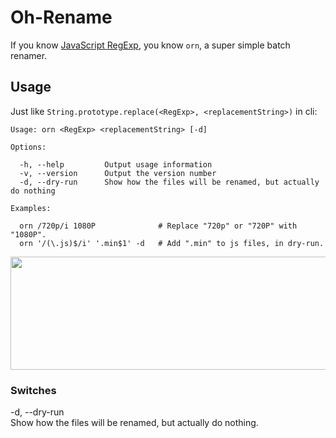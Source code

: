 # Oh-Rename

If you know [JavaScript RegExp](https://developer.mozilla.org/en/docs/Web/JavaScript/Guide/Regular_Expressions), you know `orn`, a super simple batch renamer.

## Usage

Just like `String.prototype.replace(<RegExp>, <replacementString>)` in cli:

```
Usage: orn <RegExp> <replacementString> [-d]

Options:

  -h, --help         Output usage information
  -v, --version      Output the version number
  -d, --dry-run      Show how the files will be renamed, but actually do nothing

Examples:

  orn /720p/i 1080P              # Replace "720p" or "720P" with "1080P".
  orn '/(\.js)$/i' '.min$1' -d   # Add ".min" to js files, in dry-run.
```

<img src="https://cloud.githubusercontent.com/assets/215282/18861799/8bc3a9e4-84ba-11e6-992c-6ad8483b78b8.png" height="181" width="537" />

### Switches

  -d, --dry-run  
    Show how the files will be renamed, but actually do nothing.
